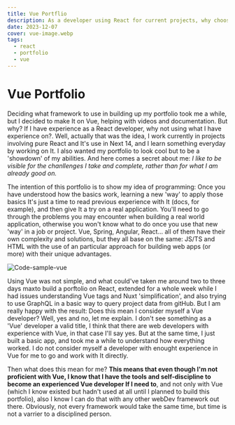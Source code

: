 ```yaml
---
title: Vue Portflio
description: As a developer using React for current projects, why choosing Vue for my portfolio?
date: 2023-12-07
cover: vue-image.webp
tags:
  - react
  - portfolio
  - vue
---
```


# Vue Portfolio

Deciding what framework to use in building up my portfolio took me a while, but I decided to make It on Vue, helping with videos and documentation. But why? If I have experience as a React developer, why not using what I have experience on?. Well, actually that was the idea, I work currently in projects involving pure React and It's use in Next 14, and I learn something everyday by working on It. I also wanted my portfolio to look cool but to be a 'showdown' of my abilities. And here comes a secret about me: _I like to be visible for the chanllenges I take and complete, rather than for what I am already good on._

The intention of this portfolio is to show my idea of programming: Once you have understood how the basics work, learning a new 'way' to apply those basics It's just a time to read previous experience with It (docs, for example), and then give It a try on a real application. You'll need to go through the problems you may encounter when building a real world application, otherwise you won't know what to do once you use that new 'way' in a job or project. Vue, Spring, Angular, React... all of them have their own complexity and solutions, but they all base on the same: JS/TS and HTML with the use of an particular approach for building web apps (or more) with their unique advantages.

![Code-sample-vue](/images/blog/code.png)

Using Vue was not simple, and what could've taken me around two to three days maxto build a porftolio on React, extended for a whole week while I had issues understanding Vue tags and Nuxt 'simplification', and also trying to use GraphQL in a basic way to query project data from gitHub. But I am really happy with the result: Does this mean I consider myself a Vue developer? Well, yes and no, let me explain. I don't see something as a 'Vue' developer a valid title, I think that there are web developers with experience with Vue, in that case I'll say yes. But at the same time, I just built a basic app, and took me a while to understand how everything worked. I do not consider myself a developer with enought experience in Vue for me to go and work with It directly.

Then what does this mean for me? **This means that even though I'm not proficient with Vue, I know that I have the tools and self-discipline to become an experienced Vue developer If I need to**, and not only with Vue (which I know existed but hadn't used at all until I planned to build this portfolio), also I know I can do that with any other webDev framework out there. Obviously, not every framework would take the same time, but time is not a varrier to a disciplined person.
